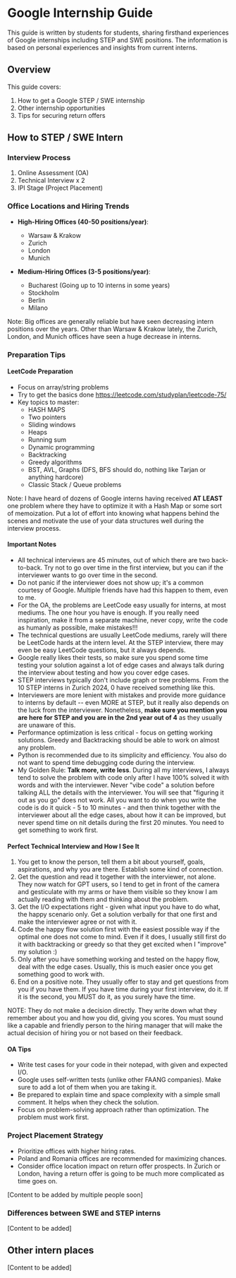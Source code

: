 # Google Internship Guide

This guide is written by students for students, sharing firsthand experiences of Google internships including STEP and SWE positions. The information is based on personal experiences and insights from current interns.

## Overview

This guide covers:
1. How to get a Google STEP / SWE internship
2. Other internship opportunities
3. Tips for securing return offers

## How to STEP / SWE Intern

### Interview Process
1. Online Assessment (OA)
2. Technical Interview x 2
3. IPI Stage (Project Placement)

### Office Locations and Hiring Trends
- **High-Hiring Offices (40-50 positions/year)**:
  - Warsaw & Krakow 
  - Zurich
  - London
  - Munich

- **Medium-Hiring Offices (3-5 positions/year)**:
  - Bucharest (Going up to 10 interns in some years)
  - Stockholm
  - Berlin
  - Milano

Note: Big offices are generally reliable but have seen decreasing intern positions over the years. Other than Warsaw & Krakow lately, the Zurich, London, and Munich offices have seen a huge decrease in interns.

### Preparation Tips

#### LeetCode Preparation
- Focus on array/string problems
- Try to get the basics done https://leetcode.com/studyplan/leetcode-75/
- Key topics to master:
  - HASH MAPS
  - Two pointers
  - Sliding windows
  - Heaps
  - Running sum
  - Dynamic programming
  - Backtracking
  - Greedy algorithms
  - BST, AVL, Graphs (DFS, BFS should do, nothing like Tarjan or anything hardcore)
  - Classic Stack / Queue problems

Note: I have heard of dozens of Google interns having received **AT LEAST** one problem where they have to optimize it with a Hash Map or some sort of memoization. Put a lot of effort into knowing what happens behind the scenes and motivate the use of your data structures well during the interview process.

#### Important Notes
- All technical interviews are 45 minutes, out of which there are two back-to-back. Try not to go over time in the first interview, but you can if the interviewer wants to go over time in the second.
- Do not panic if the interviewer does not show up; it's a common courtesy of Google. Multiple friends have had this happen to them, even to me.
- For the OA, the problems are LeetCode easy usually for interns, at most mediums. The one hour you have is enough. If you really need inspiration, make it from a separate machine, never copy, write the code as humanly as possible, make mistakes!!!
- The technical questions are usually LeetCode mediums, rarely will there be LeetCode hards at the intern level. At the STEP interview, there may even be easy LeetCode questions, but it always depends.
- Google really likes their tests, so make sure you spend some time testing your solution against a lot of edge cases and always talk during the interview about testing and how you cover edge cases.
- STEP interviews typically don't include graph or tree problems. From the 10 STEP interns in Zurich 2024, 0 have received something like this.
- Interviewers are more lenient with mistakes and provide more guidance to interns by default -- even MORE at STEP, but it really also depends on the luck from the interviewer. Nonetheless, **make sure you mention you are here for STEP and you are in the 2nd year out of 4** as they usually are unaware of this.
- Performance optimization is less critical - focus on getting working solutions. Greedy and Backtracking should be able to work on almost any problem.
- Python is recommended due to its simplicity and efficiency. You also do not want to spend time debugging code during the interview.
- My Golden Rule: **Talk more, write less**. During all my interviews, I always tend to solve the problem with code only after I have 100% solved it with words and with the interviewer. Never "vibe code" a solution before talking ALL the details with the interviewer. You will see that "figuring it out as you go" does not work. All you want to do when you write the code is do it quick - 5 to 10 minutes - and then think together with the interviewer about all the edge cases, about how it can be improved, but never spend time on nit details during the first 20 minutes. You need to get something to work first.

#### Perfect Technical Interview and How I See It

1. You get to know the person, tell them a bit about yourself, goals, aspirations, and why you are there. Establish some kind of connection.
2. Get the question and read it together with the interviewer, not alone. They now watch for GPT users, so I tend to get in front of the camera and gesticulate with my arms or have them visible so they know I am actually reading with them and thinking about the problem.
3. Get the I/O expectations right - given what input you have to do what, the happy scenario only. Get a solution verbally for that one first and make the interviewer agree or not with it.
4. Code the happy flow solution first with the easiest possible way if the optimal one does not come to mind. Even if it does, I usually still first do it with backtracking or greedy so that they get excited when I "improve" my solution :)
5. Only after you have something working and tested on the happy flow, deal with the edge cases. Usually, this is much easier once you get something good to work with.
6. End on a positive note. They usually offer to stay and get questions from you if you have them. If you have time during your first interview, do it. If it is the second, you MUST do it, as you surely have the time.

NOTE: They do not make a decision directly. They write down what they remember about you and how you did, giving you scores. You must sound like a capable and friendly person to the hiring manager that will make the actual decision of hiring you or not based on their feedback.

#### OA Tips
- Write test cases for your code in their notepad, with given and expected I/O.
- Google uses self-written tests (unlike other FAANG companies). Make sure to add a lot of them when you are taking it.
- Be prepared to explain time and space complexity with a simple small comment. It helps when they check the solution.
- Focus on problem-solving approach rather than optimization. The problem must work first.

### Project Placement Strategy
- Prioritize offices with higher hiring rates.
- Poland and Romania offices are recommended for maximizing chances.
- Consider office location impact on return offer prospects. In Zurich or London, having a return offer is going to be much more complicated as time goes on.

[Content to be added by multiple people soon]

### Differences between SWE and STEP interns

[Content to be added]

## Other intern places

[Content to be added]